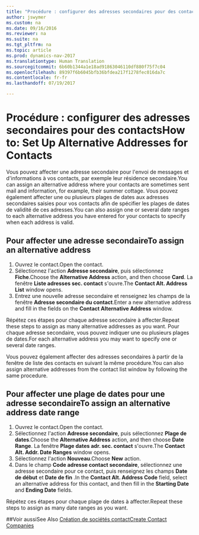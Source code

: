 ```yaml
---
title: "Procédure : configurer des adresses secondaires pour des contacts"
author: jswymer
ms.custom: na
ms.date: 09/16/2016
ms.reviewer: na
ms.suite: na
ms.tgt_pltfrm: na
ms.topic: article
ms.prod: dynamics-nav-2017
ms.translationtype: Human Translation
ms.sourcegitcommit: 6b60b1344a1e18ad91863046110df880f75f7c04
ms.openlocfilehash: 89397f6b6045bfb36bfdea217f1278fec016da7c
ms.contentlocale: fr-fr
ms.lasthandoff: 07/19/2017

---
```

# <a name="how-to-set-up-alternative-addresses-for-contacts"></a><span data-ttu-id="30e4b-102">Procédure : configurer des adresses secondaires pour des contacts</span><span class="sxs-lookup"><span data-stu-id="30e4b-102">How to: Set Up Alternative Addresses for Contacts</span></span>
<span data-ttu-id="30e4b-103">Vous pouvez affecter une adresse secondaire pour l'envoi de messages et d'informations à vos contacts, par exemple leur résidence secondaire.</span><span class="sxs-lookup"><span data-stu-id="30e4b-103">You can assign an alternative address where your contacts are sometimes sent mail and information, for example, their summer cottage.</span></span> <span data-ttu-id="30e4b-104">Vous pouvez également affecter une ou plusieurs plages de dates aux adresses secondaires saisies pour vos contacts afin de spécifier les plages de dates de validité de ces adresses.</span><span class="sxs-lookup"><span data-stu-id="30e4b-104">You can also assign one or several date ranges to each alternative address you have entered for your contacts to specify when each address is valid.</span></span>

## <a name="to-assign-an-alternative-address"></a><span data-ttu-id="30e4b-105">Pour affecter une adresse secondaire</span><span class="sxs-lookup"><span data-stu-id="30e4b-105">To assign an alternative address</span></span>
1. <span data-ttu-id="30e4b-106">Ouvrez le contact.</span><span class="sxs-lookup"><span data-stu-id="30e4b-106">Open the contact.</span></span>
2. <span data-ttu-id="30e4b-107">Sélectionnez l'action **Adresse secondaire**, puis sélectionnez **Fiche**.</span><span class="sxs-lookup"><span data-stu-id="30e4b-107">Choose the **Alternative Address** action, and then choose **Card**.</span></span> <span data-ttu-id="30e4b-108">La fenêtre **Liste adresses sec. contact** s'ouvre.</span><span class="sxs-lookup"><span data-stu-id="30e4b-108">The **Contact Alt. Address List** window opens.</span></span>
3. <span data-ttu-id="30e4b-109">Entrez une nouvelle adresse secondaire et renseignez les champs de la fenêtre **Adresse secondaire du contact**.</span><span class="sxs-lookup"><span data-stu-id="30e4b-109">Enter a new alternative address and fill in the fields on the **Contact Alternative Address** window.</span></span>

<span data-ttu-id="30e4b-110">Répétez ces étapes pour chaque adresse secondaire à affecter.</span><span class="sxs-lookup"><span data-stu-id="30e4b-110">Repeat these steps to assign as many alternative addresses as you want.</span></span> <span data-ttu-id="30e4b-111">Pour chaque adresse secondaire, vous pouvez indiquer une ou plusieurs plages de dates.</span><span class="sxs-lookup"><span data-stu-id="30e4b-111">For each alternative address you may want to specify one or several date ranges.</span></span>

<span data-ttu-id="30e4b-112">Vous pouvez également affecter des adresses secondaires à partir de la fenêtre de liste des contacts en suivant la même procédure.</span><span class="sxs-lookup"><span data-stu-id="30e4b-112">You can also assign alternative addresses from the contact list window by following the same procedure.</span></span>

## <a name="to-assign-an-alternative-address-date-range"></a><span data-ttu-id="30e4b-113">Pour affecter une plage de dates pour une adresse secondaire</span><span class="sxs-lookup"><span data-stu-id="30e4b-113">To assign an alternative address date range</span></span>
1. <span data-ttu-id="30e4b-114">Ouvrez le contact.</span><span class="sxs-lookup"><span data-stu-id="30e4b-114">Open the contact.</span></span>
2. <span data-ttu-id="30e4b-115">Sélectionnez l'action **Adresse secondaire**, puis sélectionnez **Plage de dates**.</span><span class="sxs-lookup"><span data-stu-id="30e4b-115">Choose the **Alternative Address** action, and then choose **Date Range**.</span></span> <span data-ttu-id="30e4b-116">La fenêtre **Plage dates adr. sec. contact** s'ouvre.</span><span class="sxs-lookup"><span data-stu-id="30e4b-116">The **Contact Alt. Addr. Date Ranges** window opens.</span></span>
3. <span data-ttu-id="30e4b-117">Sélectionnez l'action **Nouveau**.</span><span class="sxs-lookup"><span data-stu-id="30e4b-117">Choose **New** action.</span></span>
4. <span data-ttu-id="30e4b-118">Dans le champ **Code adresse contact secondaire**, sélectionnez une adresse secondaire pour ce contact, puis renseignez les champs **Date de début** et **Date de fin** .</span><span class="sxs-lookup"><span data-stu-id="30e4b-118">In the **Contact Alt. Address Code** field, select an alternative address for this contact, and then fill in the **Starting Date** and **Ending Date** fields.</span></span>

<span data-ttu-id="30e4b-119">Répétez ces étapes pour chaque plage de dates à affecter.</span><span class="sxs-lookup"><span data-stu-id="30e4b-119">Repeat these steps to assign as many date ranges as you want.</span></span>

##<a name="see-also"></a><span data-ttu-id="30e4b-120">Voir aussi</span><span class="sxs-lookup"><span data-stu-id="30e4b-120">See Also</span></span>
[<span data-ttu-id="30e4b-121">Création de sociétés contact</span><span class="sxs-lookup"><span data-stu-id="30e4b-121">Create Contact Companies</span></span>](marketing-create-contact-companies.md)

